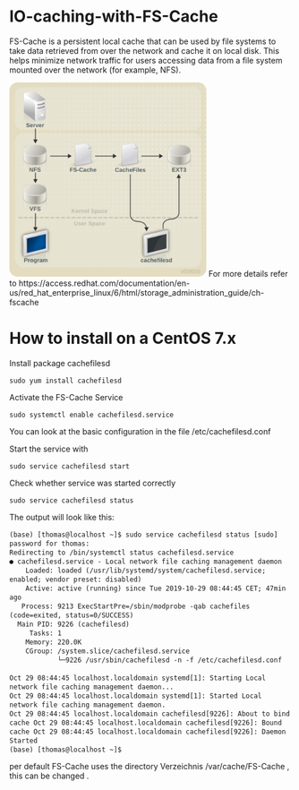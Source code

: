 # IO-caching-with-FS-Cache

FS-Cache is a persistent local cache that can be used by file systems to take data retrieved from over the network and cache it on local disk. This helps minimize network traffic for users accessing data from a file system mounted over the network (for example, NFS).    

<img src=https://github.com/schoenemeyer/IO-caching-with-FS-Cache/blob/master/pictures/fs-cache.png width="352">
For more details refer to      
https://access.redhat.com/documentation/en-us/red_hat_enterprise_linux/6/html/storage_administration_guide/ch-fscache


# How to install on a CentOS 7.x

Install package cachefilesd
```
sudo yum install cachefilesd
```
Activate the FS-Cache Service
```
sudo systemctl enable cachefilesd.service
```
You can look at the basic configuration in the file /etc/cachefilesd.conf

Start the service with 
```
sudo service cachefilesd start
```
Check whether service was started correctly
```
sudo service cachefilesd status
```
The output will look like this:
```
(base) [thomas@localhost ~]$ sudo service cachefilesd status [sudo] password for thomas:
Redirecting to /bin/systemctl status cachefilesd.service 
● cachefilesd.service - Local network file caching management daemon
    Loaded: loaded (/usr/lib/systemd/system/cachefilesd.service;
enabled; vendor preset: disabled)
    Active: active (running) since Tue 2019-10-29 08:44:45 CET; 47min ago
   Process: 9213 ExecStartPre=/sbin/modprobe -qab cachefiles (code=exited, status=0/SUCCESS)
  Main PID: 9226 (cachefilesd)
     Tasks: 1
    Memory: 220.0K
    CGroup: /system.slice/cachefilesd.service
            └─9226 /usr/sbin/cachefilesd -n -f /etc/cachefilesd.conf

Oct 29 08:44:45 localhost.localdomain systemd[1]: Starting Local network file caching management daemon...
Oct 29 08:44:45 localhost.localdomain systemd[1]: Started Local network file caching management daemon.
Oct 29 08:44:45 localhost.localdomain cachefilesd[9226]: About to bind cache Oct 29 08:44:45 localhost.localdomain cachefilesd[9226]: Bound cache Oct 29 08:44:45 localhost.localdomain cachefilesd[9226]: Daemon Started
(base) [thomas@localhost ~]$
```
per default FS-Cache uses the directory Verzeichnis /var/cache/FS-Cache , this can be changed .

